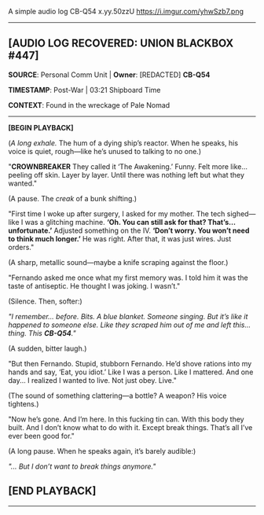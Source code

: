 A simple audio log
CB-Q54
x.yy.50zzU
https://i.imgur.com/yhwSzb7.png

---

## [AUDIO LOG RECOVERED: UNION BLACKBOX #447]

**SOURCE**: Personal Comm Unit | **Owner**: [REDACTED] **CB-Q54**

**TIMESTAMP**: Post-War | 03:21 Shipboard Time

**CONTEXT**: Found in the wreckage of Pale Nomad

---

**[BEGIN PLAYBACK]**

(*A long exhale.* The hum of a dying ship’s reactor. When he speaks, his voice is quiet, rough—like he’s unused to talking to no one.)

"**CROWNBREAKER** They called it ‘The Awakening.’ Funny. Felt more like... peeling off skin. Layer by layer. Until there was nothing left but what they wanted."

(A pause. The *creak* of a bunk shifting.)

"First time I woke up after surgery, I asked for my mother. The tech sighed—like I was a glitching machine. **‘Oh. You can still ask for that? That’s… unfortunate.’** Adjusted something on the IV. **‘Don’t worry. You won’t need to think much longer.’** He was right. After that, it was just wires. Just orders."

(A sharp, metallic sound—maybe a knife scraping against the floor.)

"Fernando asked me once what my first memory was. I told him it was the taste of antiseptic. He thought I was joking. I wasn’t."

(Silence. Then, softer:)

*"I remember... before. Bits. A blue blanket. Someone singing. But it’s like it happened to someone else. Like they scraped him out of me and left this... thing. This ***CB-Q54***."*

(A sudden, bitter laugh.)

"But then Fernando. Stupid, stubborn Fernando. He’d shove rations into my hands and say, ‘Eat, you idiot.’ Like I was a person. Like I mattered. And one day... I realized I wanted to live. Not just obey. Live."

(The sound of something clattering—a bottle? A weapon? His voice tightens.)

"Now he’s gone. And I’m here. In this fucking tin can. With this body they built. And I don’t know what to do with it. Except break things. That’s all I’ve ever been good for."

(A long pause. When he speaks again, it’s barely audible:)

*"... But I don’t want to break things anymore."*

## [END PLAYBACK]

---